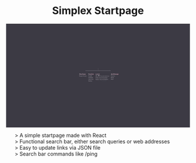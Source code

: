 <h1 align="center">Simplex Startpage</h1>

<div align="center">
    <img src="Demonstration.gif" />
</div>

<div>
    <ul style="list-style-type: none; margin-top: 10px;">
        <li>> A simple startpage made with React</li>
        <li>> Functional search bar, either search queries or web addresses</li>
        <li>> Easy to update links via JSON file</li>
        <li>> Search bar commands like /ping</li>
    </ul>
</div>
